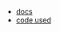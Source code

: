 
- [docs][1]
- [code used][2]

[1]: https://docs.python.org/3.8/library/functions.html#super
[2]: https://github.com/mCodingLLC/VideosSampleCode/tree/master/videos/093_super_in_python
